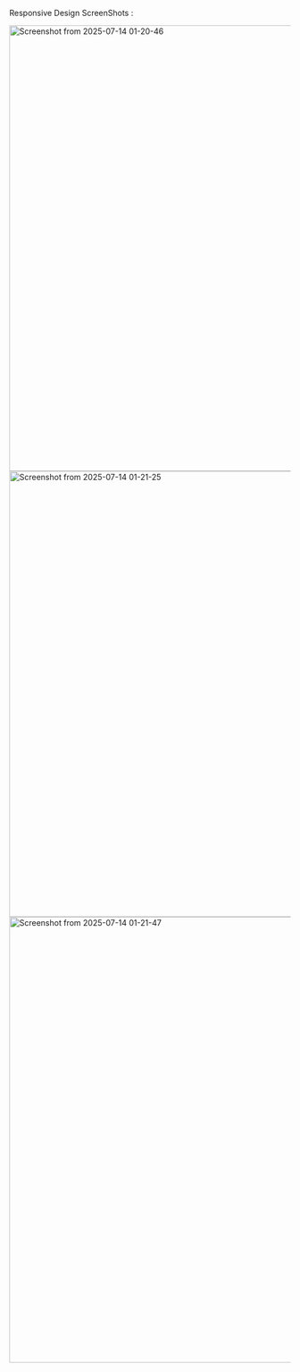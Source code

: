 Responsive Design ScreenShots : 

<img width="1857" height="799" alt="Screenshot from 2025-07-14 01-20-46" src="https://github.com/user-attachments/assets/7f9ab27f-8aa1-4433-92cb-50549cae54ce" />




<img width="1857" height="799" alt="Screenshot from 2025-07-14 01-21-25" src="https://github.com/user-attachments/assets/26432bc2-705e-4fcf-b427-04b70d41eb22" />




<img width="1857" height="799" alt="Screenshot from 2025-07-14 01-21-47" src="https://github.com/user-attachments/assets/b58abbc8-7ee5-48f8-b094-fa3509b5cd3c" />


